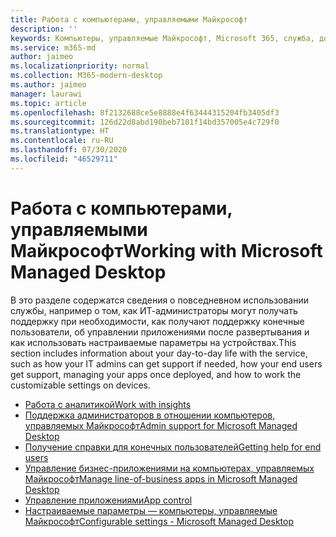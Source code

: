 ```yaml
---
title: Работа с компьютерами, управляемыми Майкрософт
description: ''
keywords: Компьютеры, управляемые Майкрософт, Microsoft 365, служба, документация
ms.service: m365-md
author: jaimeo
ms.localizationpriority: normal
ms.collection: M365-modern-desktop
ms.author: jaimeo
manager: laurawi
ms.topic: article
ms.openlocfilehash: 8f2132688ce5e8888e4f63444315204fb3405df3
ms.sourcegitcommit: 126d22d8abd190beb7101f14bd357005e4c729f0
ms.translationtype: HT
ms.contentlocale: ru-RU
ms.lasthandoff: 07/30/2020
ms.locfileid: "46529711"
---
```

# <a name="working-with-microsoft-managed-desktop"></a><span data-ttu-id="ec2b2-103">Работа с компьютерами, управляемыми Майкрософт</span><span class="sxs-lookup"><span data-stu-id="ec2b2-103">Working with Microsoft Managed Desktop</span></span>

<span data-ttu-id="ec2b2-104">В это разделе содержатся сведения о повседневном использовании службы, например о том, как ИТ-администраторы могут получать поддержку при необходимости, как получают поддержку конечные пользователи, об управлении приложениями после развертывания и как использовать настраиваемые параметры на устройствах.</span><span class="sxs-lookup"><span data-stu-id="ec2b2-104">This section includes information about your day-to-day life with the service, such as how your IT admins can get support if needed, how your end users get support, managing your apps once deployed, and how to work the customizable settings on devices.</span></span>


- [<span data-ttu-id="ec2b2-105">Работа с аналитикой</span><span class="sxs-lookup"><span data-stu-id="ec2b2-105">Work with insights</span></span>](insights.md)
- [<span data-ttu-id="ec2b2-106">Поддержка администраторов в отношении компьютеров, управляемых Майкрософт</span><span class="sxs-lookup"><span data-stu-id="ec2b2-106">Admin support for Microsoft Managed Desktop</span></span>](admin-support.md)
- [<span data-ttu-id="ec2b2-107">Получение справки для конечных пользователей</span><span class="sxs-lookup"><span data-stu-id="ec2b2-107">Getting help for end users</span></span>](end-user-support.md)
- [<span data-ttu-id="ec2b2-108">Управление бизнес-приложениями на компьютерах, управляемых Майкрософт</span><span class="sxs-lookup"><span data-stu-id="ec2b2-108">Manage line-of-business apps in Microsoft Managed Desktop</span></span>](manage-apps.md)
- [<span data-ttu-id="ec2b2-109">Управление приложениями</span><span class="sxs-lookup"><span data-stu-id="ec2b2-109">App control</span></span>](../service-description/app-control.md)
- [<span data-ttu-id="ec2b2-110">Настраиваемые параметры — компьютеры, управляемые Майкрософт</span><span class="sxs-lookup"><span data-stu-id="ec2b2-110">Configurable settings - Microsoft Managed Desktop</span></span>](config-setting-overview.md)

